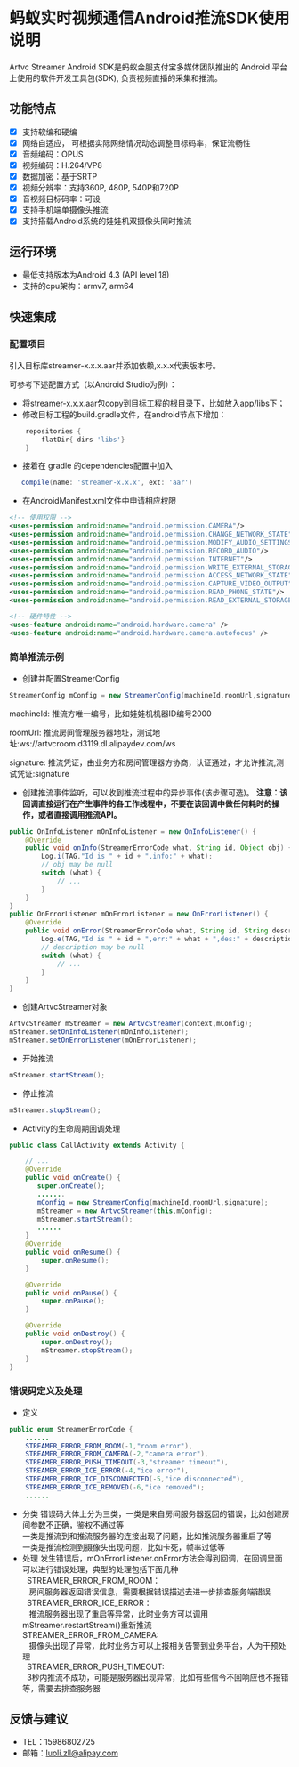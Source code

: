 # 蚂蚁实时视频通信Android推流SDK使用说明

  Artvc Streamer Android SDK是蚂蚁金服支付宝多媒体团队推出的 Android 平台上使用的软件开发工具包(SDK), 负责视频直播的采集和推流。
## 功能特点

* [x] 支持软编和硬编
* [x] 网络自适应， 可根据实际网络情况动态调整目标码率，保证流畅性
* [x] 音频编码：OPUS
* [x] 视频编码：H.264/VP8
* [x] 数据加密：基于SRTP
* [x] 视频分辨率：支持360P, 480P, 540P和720P
* [x] 音视频目标码率：可设
* [x] 支持手机端单摄像头推流
* [x] 支持搭载Android系统的娃娃机双摄像头同时推流

## 运行环境

* 最低支持版本为Android 4.3 (API level 18)
* 支持的cpu架构：armv7, arm64

## 快速集成

### 配置项目

引入目标库streamer-x.x.x.aar并添加依赖,x.x.x代表版本号。

可参考下述配置方式（以Android Studio为例）：
- 将streamer-x.x.x.aar包copy到目标工程的根目录下，比如放入app/libs下；
- 修改目标工程的build.gradle文件，在android节点下增加：
````gradle
    repositories {
        flatDir{ dirs 'libs'}
    }
````
- 接着在 gradle 的dependencies配置中加入
````gradle
   compile(name: 'streamer-x.x.x', ext: 'aar')
````
- 在AndroidManifest.xml文件中申请相应权限
````xml
<!-- 使用权限 -->
<uses-permission android:name="android.permission.CAMERA"/>
<uses-permission android:name="android.permission.CHANGE_NETWORK_STATE"/>
<uses-permission android:name="android.permission.MODIFY_AUDIO_SETTINGS"/>
<uses-permission android:name="android.permission.RECORD_AUDIO"/>
<uses-permission android:name="android.permission.INTERNET"/>
<uses-permission android:name="android.permission.WRITE_EXTERNAL_STORAGE"/>
<uses-permission android:name="android.permission.ACCESS_NETWORK_STATE"/>
<uses-permission android:name="android.permission.CAPTURE_VIDEO_OUTPUT"/>
<uses-permission android:name="android.permission.READ_PHONE_STATE"/>
<uses-permission android:name="android.permission.READ_EXTERNAL_STORAGE"/>

<!-- 硬件特性 -->
<uses-feature android:name="android.hardware.camera" />
<uses-feature android:name="android.hardware.camera.autofocus" />
````

### 简单推流示例

- 创建并配置StreamerConfig
````java
StreamerConfig mConfig = new StreamerConfig(machineId,roomUrl,signature);
````
   machineId: 推流方唯一编号，比如娃娃机机器ID编号2000

   roomUrl: 推流房间管理服务器地址，测试地址:ws://artvcroom.d3119.dl.alipaydev.com/ws

   signature: 推流凭证，由业务方和房间管理器方协商，认证通过，才允许推流,测试凭证:signature

- 创建推流事件监听，可以收到推流过程中的异步事件(该步骤可选)。
**注意：该回调直接运行在产生事件的各工作线程中，不要在该回调中做任何耗时的操作，或者直接调用推流API。**
````java
public OnInfoListener mOnInfoListener = new OnInfoListener() {
    @Override
    public void onInfo(StreamerErrorCode what, String id, Object obj) {
        Log.i(TAG,"Id is " + id + ",info:" + what);
        // obj may be null
        switch (what) {
            // ...
        }
    }
}
public OnErrorListener mOnErrorListener = new OnErrorListener() {
    @Override
    public void onError(StreamerErrorCode what, String id, String description) {
        Log.e(TAG,"Id is " + id + ",err:" + what + ",des:" + description);
        // description may be null
        switch (what) {
            // ...
        }
    }
}
````
- 创建ArtvcStreamer对象
````java
ArtvcStreamer mStreamer = new ArtvcStreamer(context,mConfig);
mStreamer.setOnInfoListener(mOnInfoListener);
mStreamer.setOnErrorListener(mOnErrorListener);
````
- 开始推流
````java
mStreamer.startStream();
````
- 停止推流
````java
mStreamer.stopStream();
````
- Activity的生命周期回调处理
```java
public class CallActivity extends Activity {

    // ...
    @Override
    public void onCreate() {
       super.onCreate();
       .......
       mConfig = new StreamerConfig(machineId,roomUrl,signature);
       mStreamer = new ArtvcStreamer(this,mConfig);
       mStreamer.startStream();
       ......
    }
    @Override
    public void onResume() {
        super.onResume();
    }

    @Override
    public void onPause() {
        super.onPause();
    }

    @Override
    public void onDestroy() {
        super.onDestroy();
        mStreamer.stopStream();
    }
}
```
### 错误码定义及处理
- 定义
````java
public enum StreamerErrorCode {
    ......
    STREAMER_ERROR_FROM_ROOM(-1,"room error"),
    STREAMER_ERROR_FROM_CAMERA(-2,"camera error"),
    STREAMER_ERROR_PUSH_TIMEOUT(-3,"streamer timeout"),
    STREAMER_ERROR_ICE_ERROR(-4,"ice error"),
    STREAMER_ERROR_ICE_DISCONNECTED(-5,"ice disconnected"),
    STREAMER_ERROR_ICE_REMOVED(-6,"ice removed");
    ......
````
- 分类
    错误码大体上分为三类，一类是来自房间服务器返回的错误，比如创建房间参数不正确，鉴权不通过等<br>
    一类是推流到和推流服务器的连接出现了问题，比如推流服务器重启了等<br>
    一类是推流检测到摄像头出现问题，比如卡死，帧率过低等
- 处理
    发生错误后，mOnErrorListener.onError方法会得到回调，在回调里面可以进行错误处理，典型的处理包括下面几种<br>
    STREAMER_ERROR_FROM_ROOM：<br>
    房间服务器返回错误信息，需要根据错误描述去进一步排查服务端错误<br>
    STREAMER_ERROR_ICE_ERROR：<br>
    推流服务器出现了重启等异常，此时业务方可以调用mStreamer.restartStream()重新推流<br>
    STREAMER_ERROR_FROM_CAMERA:<br>
    摄像头出现了异常，此时业务方可以上报相关告警到业务平台，人为干预处理<br>
    STREAMER_ERROR_PUSH_TIMEOUT:<br>
    3秒内推流不成功，可能是服务器出现异常，比如有些信令不回响应也不报错等，需要去排查服务器
## 反馈与建议
- TEL：15986802725
- 邮箱：<luoli.zll@alipay.com>
